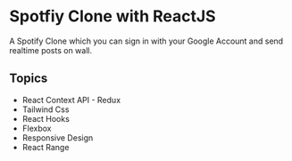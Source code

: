 # Spotfiy Clone with ReactJS

A Spotify Clone which you can sign in with your Google Account and send realtime posts on wall.

## Topics

- React Context API - Redux
- Tailwind Css
- React Hooks
- Flexbox
- Responsive Design
- React Range
